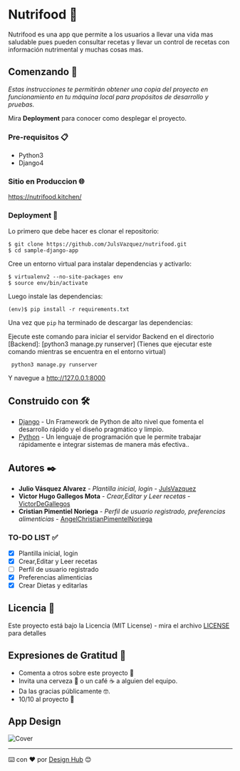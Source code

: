 # Nutrifood 🥕

Nutrifood es una app que permite a los usuarios a llevar una vida mas saludable pues pueden consultar recetas y llevar un control de recetas con información nutrimental y muchas cosas mas.

## Comenzando 🚀

_Estas instrucciones te permitirán obtener una copia del proyecto en funcionamiento en tu máquina local para propósitos de desarrollo y pruebas._

Mira **Deployment** para conocer como desplegar el proyecto.

### Pre-requisitos 📋

- Python3
- Django4

### Sitio en Produccion 🌐

https://nutrifood.kitchen/

### Deployment 🚀

Lo primero que debe hacer es clonar el repositorio:

```
$ git clone https://github.com/JulsVazquez/nutrifood.git
$ cd sample-django-app
```

Cree un entorno virtual para instalar dependencias y activarlo:

```
$ virtualenv2 --no-site-packages env
$ source env/bin/activate
```

Luego instale las dependencias:
```
(env)$ pip install -r requirements.txt
```

Una vez que `pip` ha terminado de descargar las dependencias:

Ejecute este comando para iniciar el servidor Backend en el directorio [Backend]: [python3 manage.py runserver] (Tienes que ejecutar este comando mientras se encuentra en el entorno virtual)

```
 python3 manage.py runserver  
```

Y navegue a http://127.0.0.1:8000

## Construido con 🛠️

- [Django](https://www.djangoproject.com/) - Un Framework de Python de alto nivel que fomenta el desarrollo rápido y el diseño pragmático y limpio.
- [Python](https://www.python.org/) - Un lenguaje de programación que le permite trabajar rápidamente e integrar sistemas de manera más efectiva..

## Autores ✒️
 
- **Julio Vásquez Alvarez** - _Plantilla inicial, login_ - [JulsVazquez](https://github.com/JulsVazquez)
- **Victor Hugo Gallegos Mota** - _Crear,Editar y Leer recetas_ - [VictorDeGallegos](https://github.com/VictorDeGallegos)
- **Cristian Pimentiel Noriega** - _Perfil de usuario registrado, preferencias alimenticias_ - [AngelChristianPimentelNoriega](https://github.com/AngelChristianPimentelNoriega)

### TO-DO LIST ✅

- [x] Plantilla inicial, login
- [x] Crear,Editar y Leer recetas
- [ ] Perfil de usuario registrado
- [x] Preferencias alimenticias
- [x] Crear Dietas y editarlas

## Licencia 📄

Este proyecto está bajo la Licencia (MIT License) - mira el archivo [LICENSE](LICENSE) para detalles

## Expresiones de Gratitud 🎁

- Comenta a otros sobre este proyecto 📢
- Invita una cerveza 🍺 o un café ☕ a alguien del equipo.
- Da las gracias públicamente 🤓.
- 10/10 al proyecto 💯

## App Design
![Cover](https://user-images.githubusercontent.com/41756950/174522845-ae514624-53e5-4e2a-b106-ba0fe2cafd78.png)


---
⌨️ con ❤️ por [Design Hub](https://github.com/JulsVazquez/nutrifood) 😊
